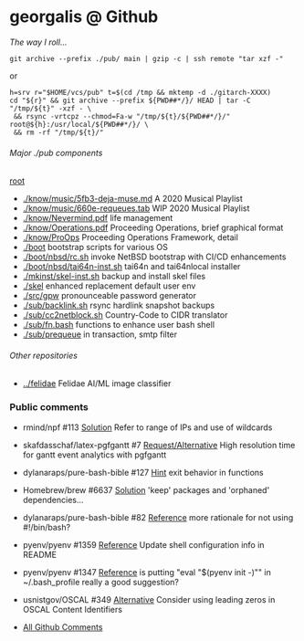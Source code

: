 # georgalis @ Github 

_The way I roll..._
```
git archive --prefix ./pub/ main | gzip -c | ssh remote "tar xzf -"
```
or
```
h=srv r="$HOME/vcs/pub" t=$(cd /tmp && mktemp -d ./gitarch-XXXX)
cd "${r}" && git archive --prefix ${PWD##*/}/ HEAD | tar -C "/tmp/${t}" -xzf - \
 && rsync -vrtcpz --chmod=Fa-w "/tmp/${t}/${PWD##*/}/" root@${h}:/usr/local/${PWD##*/}/ \
 && rm -rf "/tmp/${t}/"
```

###### Major ./pub components
[root](https://github.com/georgalis/pub/)
* [./know/music/5fb3-deja-muse.md](./know/music/5fb3-deja-muse.md) A 2020 Musical Playlist
* [./know/music/660e-requeues.tab](./know/music/660e-requeues.tab) WIP 2020 Musical Playlist
* [./know/Nevermind.pdf](./know/Nevermind.pdf) life management
* [./know/Operations.pdf](know/Operations.pdf) Proceeding Operations, brief graphical format
* [./know/ProOps](./know/ProOps/README.md) Proceeding Operations Framework, detail
* [./boot](./boot) bootstrap scripts for various OS
* [./boot/nbsd/rc.sh](./boot/nbsd/rc.sh) invoke NetBSD bootstrap with CI/CD enhancements
* [./boot/nbsd/tai64n-inst.sh](./boot/nbsd/tai64n-inst.sh) tai64n and tai64nlocal installer
* [./mkinst/skel-inst.sh](./mkinst/skel-inst.sh) backup and install skel files
* [./skel](./skel) enhanced replacement default user env
* [./src/gpw](./src/gpw) pronounceable password generator
* [./sub/backlink.sh](./sub/backlink.sh) rsync hardlink snapshot backups
* [./sub/cc2netblock.sh](./sub/cc2netblock.sh) Country-Code to CIDR translator
* [./sub/fn.bash](./sub/fn.bash) functions to enhance user bash shell
* [./sub/prequeue](sub/prequeue) in transaction, smtp filter

###### Other repositories
* [../felidae](https://github.com/georgalis/felidae) Felidae AI/ML image classifier

### Public comments

* rmind/npf #113 [Solution](https://github.com/rmind/npf/issues/113#issuecomment-1157142538) Refer to range of IPs and use of wildcards

*  skafdasschaf/latex-pgfgantt #7 [Request/Alternative](https://github.com/skafdasschaf/latex-pgfgantt/issues/7#issuecomment-1149038354) High resolution time for gantt event analytics with pgfgantt

*  dylanaraps/pure-bash-bible #127 [Hint](https://github.com/dylanaraps/pure-bash-bible/pull/127#issuecomment-1081019748) exit behavior in functions

* Homebrew/brew #6637 [Solution](https://github.com/Homebrew/brew/issues/6637#issuecomment-545629991) 'keep' packages and 'orphaned' dependencies... 

* dylanaraps/pure-bash-bible #82 [Reference](https://github.com/dylanaraps/pure-bash-bible/issues/82#issuecomment-534194819) more rationale for not using #!/bin/bash? 

* pyenv/pyenv #1359 [Reference](https://github.com/pyenv/pyenv/pull/1359#issuecomment-504700287) Update shell configuration info in README 

* pyenv/pyenv #1347 [Reference](https://github.com/pyenv/pyenv/issues/1347#issuecomment-504034842) is putting "eval "$(pyenv init -)"" in ~/.bash_profile really a good suggestion? 

* usnistgov/OSCAL #349 [Alternative](https://github.com/usnistgov/OSCAL/issues/349#issuecomment-546127937) Consider using leading zeros in OSCAL Content Identifiers 

* [All Github Comments](https://github.com/search?q=commenter%3Ageorgalis)

